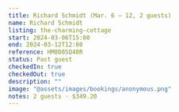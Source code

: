 ```yaml
---
title: Richard Schmidt (Mar. 6 – 12, 2 guests)
name: Richard Schmidt
listing: the-charming-cottage
start: 2024-03-06T15:00
end: 2024-03-12T12:00
reference: HM8D8SQ48R
status: Past guest
checkedIn: true
checkedOut: true
description: ""
image: "@assets/images/bookings/anonymous.png"
notes: 2 guests · $349.20
---
```

